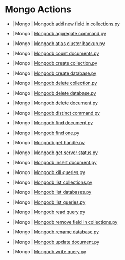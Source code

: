 

 # Mongo Actions 

* | Mongo | [Mongodb add new field in collections.py](https://github.com/unskript/Awesome-CloudOps-Automation/tree/master/Mongo/legos/mongodb_add_new_field_in_collections) 

* | Mongo | [Mongodb aggregate command.py](https://github.com/unskript/Awesome-CloudOps-Automation/tree/master/Mongo/legos/mongodb_aggregate_command) 

* | Mongo | [Mongodb atlas cluster backup.py](https://github.com/unskript/Awesome-CloudOps-Automation/tree/master/Mongo/legos/mongodb_atlas_cluster_backup) 

* | Mongo | [Mongodb count documents.py](https://github.com/unskript/Awesome-CloudOps-Automation/tree/master/Mongo/legos/mongodb_count_documents) 

* | Mongo | [Mongodb create collection.py](https://github.com/unskript/Awesome-CloudOps-Automation/tree/master/Mongo/legos/mongodb_create_collection) 

* | Mongo | [Mongodb create database.py](https://github.com/unskript/Awesome-CloudOps-Automation/tree/master/Mongo/legos/mongodb_create_database) 

* | Mongo | [Mongodb delete collection.py](https://github.com/unskript/Awesome-CloudOps-Automation/tree/master/Mongo/legos/mongodb_delete_collection) 

* | Mongo | [Mongodb delete database.py](https://github.com/unskript/Awesome-CloudOps-Automation/tree/master/Mongo/legos/mongodb_delete_database) 

* | Mongo | [Mongodb delete document.py](https://github.com/unskript/Awesome-CloudOps-Automation/tree/master/Mongo/legos/mongodb_delete_document) 

* | Mongo | [Mongodb distinct command.py](https://github.com/unskript/Awesome-CloudOps-Automation/tree/master/Mongo/legos/mongodb_distinct_command) 

* | Mongo | [Mongodb find document.py](https://github.com/unskript/Awesome-CloudOps-Automation/tree/master/Mongo/legos/mongodb_find_document) 

* | Mongo | [Mongodb find one.py](https://github.com/unskript/Awesome-CloudOps-Automation/tree/master/Mongo/legos/mongodb_find_one) 

* | Mongo | [Mongodb get handle.py](https://github.com/unskript/Awesome-CloudOps-Automation/tree/master/Mongo/legos/mongodb_get_handle) 

* | Mongo | [Mongodb get server status.py](https://github.com/unskript/Awesome-CloudOps-Automation/tree/master/Mongo/legos/mongodb_get_server_status) 

* | Mongo | [Mongodb insert document.py](https://github.com/unskript/Awesome-CloudOps-Automation/tree/master/Mongo/legos/mongodb_insert_document) 

* | Mongo | [Mongodb kill queries.py](https://github.com/unskript/Awesome-CloudOps-Automation/tree/master/Mongo/legos/mongodb_kill_queries) 

* | Mongo | [Mongodb list collections.py](https://github.com/unskript/Awesome-CloudOps-Automation/tree/master/Mongo/legos/mongodb_list_collections) 

* | Mongo | [Mongodb list databases.py](https://github.com/unskript/Awesome-CloudOps-Automation/tree/master/Mongo/legos/mongodb_list_databases) 

* | Mongo | [Mongodb list queries.py](https://github.com/unskript/Awesome-CloudOps-Automation/tree/master/Mongo/legos/mongodb_list_queries) 

* | Mongo | [Mongodb read query.py](https://github.com/unskript/Awesome-CloudOps-Automation/tree/master/Mongo/legos/mongodb_read_query) 

* | Mongo | [Mongodb remove field in collections.py](https://github.com/unskript/Awesome-CloudOps-Automation/tree/master/Mongo/legos/mongodb_remove_field_in_collections) 

* | Mongo | [Mongodb rename database.py](https://github.com/unskript/Awesome-CloudOps-Automation/tree/master/Mongo/legos/mongodb_rename_database) 

* | Mongo | [Mongodb update document.py](https://github.com/unskript/Awesome-CloudOps-Automation/tree/master/Mongo/legos/mongodb_update_document) 

* | Mongo | [Mongodb write query.py](https://github.com/unskript/Awesome-CloudOps-Automation/tree/master/Mongo/legos/mongodb_write_query) 

